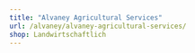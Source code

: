 ```yaml
---
title: "Alvaney Agricultural Services"
url: /alvaney/alvaney-agricultural-services/
shop: Landwirtschaftlich
---
```

